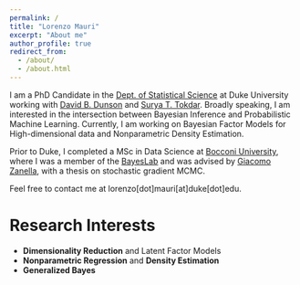 ```yaml
---
permalink: /
title: "Lorenzo Mauri"
excerpt: "About me"
author_profile: true
redirect_from: 
  - /about/
  - /about.html
---
```


I am a PhD Candidate in the [Dept. of Statistical Science](https://stat.duke.edu/) at Duke University working with [David B. Dunson](https://www.daviddunson.com/) and [Surya T. Tokdar](https://www2.stat.duke.edu/~st118/). Broadly speaking, I am interested in the intersection between Bayesian Inference and Probabilistic Machine Learning.
Currently, I am working on Bayesian Factor Models for High-dimensional data and Nonparametric Density Estimation. 

Prior to Duke, I completed a MSc in Data Science at [Bocconi University](https://www.unibocconi.eu/wps/wcm/connect/bocconi/sitopubblico_en/navigation+tree/home), where I was a member of the [BayesLab](https://bayeslab.unibocconi.eu/) and was advised by [Giacomo Zanella](https://sites.google.com/site/gzanellawebpage/home), with a thesis on stochastic gradient MCMC.


Feel free to contact me at lorenzo[dot]mauri[at]duke[dot]edu.


Research Interests
======

* **Dimensionality Reduction** and Latent Factor Models
* **Nonparametric Regression** and **Density Estimation**
* **Generalized Bayes**